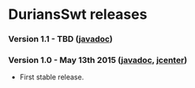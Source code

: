 # DuriansSwt releases

### Version 1.1 - TBD ([javadoc](http://diffplug.github.io/durian-swt/javadoc/snapshot/))

### Version 1.0 - May 13th 2015 ([javadoc](http://diffplug.github.io/durian-swt/javadoc/1.0/), [jcenter](https://bintray.com/diffplug/opensource/durian-swt/1.0/view))

* First stable release.
